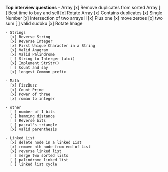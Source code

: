 **Top interview questions**
    - Array
      [x] Remove duplicates from sorted Array
      [ ] Best time to buy and sell
      [x] Rotate Array
      [x] Contains duplicates
      [x] Single Number
      [x] Intersection of two arrays II
      [x] Plus one
      [x] move zeroes
      [x] two sum
      [ ] valid sudoku
      [x] Rotate Image

    - Strings
      [x] Reverse String
      [x] Reverse Integer
      [x] First Unique Character in a String
      [x] Valid Anagram
      [x] Valid Palindrome
      [ ] String to Interger (atoi)
      [x] Implement StrStr()
      [ ] Count and say
      [x] longest Common prefix

    - Math
      [x] FizzBuzz
      [x] Count Prime
      [x] Power of three
      [x] roman to integer

    - other
      [ ] number of 1 bits
      [ ] hamming distance
      [ ] Reverse bits
      [ ] pascal's triangle
      [x] valid parenthesis

    - Linked List
      [x] delete node in a linked List
      [x] remove nth node from end of List
      [x] reverse linked list
      [ ] merge two sorted lists
      [ ] palindrome linked list
      [ ] linked list cycle
